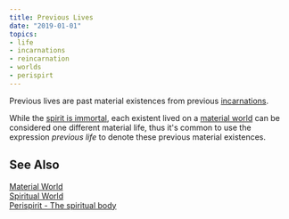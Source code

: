 ```yaml
---
title: Previous Lives
date: "2019-01-01"
topics:
- life
- incarnations
- reincarnation
- worlds
- perispirt
---
```


Previous lives are past material existences from previous
[incarnations](../incarnation).

While the [spirit is immortal](../immortal-spirit), each existent lived on a
[material world](../material-world) can be considered one different material
life, thus it's common to use the expression _previous life_ to denote these
previous material existences.

## See Also
[Material World](../material-world)  
[Spiritual World](../spiritual-world)  
[Perispirit - The spiritual body](../perispirit)  

